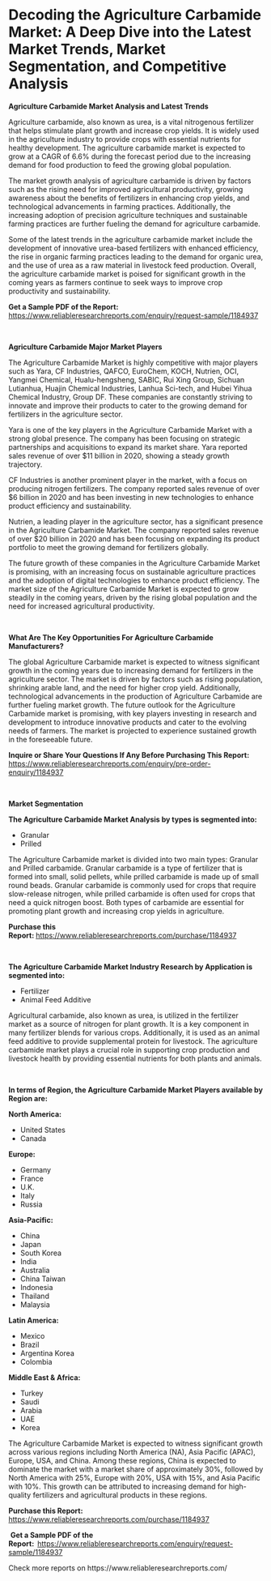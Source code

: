 <p><h1>Decoding the Agriculture Carbamide Market: A Deep Dive into the Latest Market Trends, Market Segmentation, and Competitive Analysis</h1></p><p><strong>Agriculture Carbamide Market Analysis and Latest Trends</strong></p>
<p><p>Agriculture carbamide, also known as urea, is a vital nitrogenous fertilizer that helps stimulate plant growth and increase crop yields. It is widely used in the agriculture industry to provide crops with essential nutrients for healthy development. The agriculture carbamide market is expected to grow at a CAGR of 6.6% during the forecast period due to the increasing demand for food production to feed the growing global population.</p><p>The market growth analysis of agriculture carbamide is driven by factors such as the rising need for improved agricultural productivity, growing awareness about the benefits of fertilizers in enhancing crop yields, and technological advancements in farming practices. Additionally, the increasing adoption of precision agriculture techniques and sustainable farming practices are further fueling the demand for agriculture carbamide.</p><p>Some of the latest trends in the agriculture carbamide market include the development of innovative urea-based fertilizers with enhanced efficiency, the rise in organic farming practices leading to the demand for organic urea, and the use of urea as a raw material in livestock feed production. Overall, the agriculture carbamide market is poised for significant growth in the coming years as farmers continue to seek ways to improve crop productivity and sustainability.</p></p>
<p><strong>Get a Sample PDF of the Report:&nbsp;</strong> <a href="https://www.reliableresearchreports.com/enquiry/request-sample/1184937">https://www.reliableresearchreports.com/enquiry/request-sample/1184937</a></p>
<p>&nbsp;</p>
<p><strong>Agriculture Carbamide Major Market Players</strong></p>
<p><p>The Agriculture Carbamide Market is highly competitive with major players such as Yara, CF Industries, QAFCO, EuroChem, KOCH, Nutrien, OCI, Yangmei Chemical, Hualu-hengsheng, SABIC, Rui Xing Group, Sichuan Lutianhua, Huajin Chemical Industries, Lanhua Sci-tech, and Hubei Yihua Chemical Industry, Group DF. These companies are constantly striving to innovate and improve their products to cater to the growing demand for fertilizers in the agriculture sector.</p><p>Yara is one of the key players in the Agriculture Carbamide Market with a strong global presence. The company has been focusing on strategic partnerships and acquisitions to expand its market share. Yara reported sales revenue of over $11 billion in 2020, showing a steady growth trajectory.</p><p>CF Industries is another prominent player in the market, with a focus on producing nitrogen fertilizers. The company reported sales revenue of over $6 billion in 2020 and has been investing in new technologies to enhance product efficiency and sustainability.</p><p>Nutrien, a leading player in the agriculture sector, has a significant presence in the Agriculture Carbamide Market. The company reported sales revenue of over $20 billion in 2020 and has been focusing on expanding its product portfolio to meet the growing demand for fertilizers globally.</p><p>The future growth of these companies in the Agriculture Carbamide Market is promising, with an increasing focus on sustainable agriculture practices and the adoption of digital technologies to enhance product efficiency. The market size of the Agriculture Carbamide Market is expected to grow steadily in the coming years, driven by the rising global population and the need for increased agricultural productivity.</p></p>
<p>&nbsp;</p>
<p><strong>What Are The Key Opportunities For Agriculture Carbamide Manufacturers?</strong></p>
<p><p>The global Agriculture Carbamide market is expected to witness significant growth in the coming years due to increasing demand for fertilizers in the agriculture sector. The market is driven by factors such as rising population, shrinking arable land, and the need for higher crop yield. Additionally, technological advancements in the production of Agriculture Carbamide are further fueling market growth. The future outlook for the Agriculture Carbamide market is promising, with key players investing in research and development to introduce innovative products and cater to the evolving needs of farmers. The market is projected to experience sustained growth in the foreseeable future.</p></p>
<p><strong>Inquire or Share Your Questions If Any Before Purchasing This Report:</strong> <a href="https://www.reliableresearchreports.com/enquiry/pre-order-enquiry/1184937">https://www.reliableresearchreports.com/enquiry/pre-order-enquiry/1184937</a></p>
<p>&nbsp;</p>
<p><strong>Market Segmentation</strong></p>
<p><strong>The Agriculture Carbamide Market Analysis by types is segmented into:</strong></p>
<p><ul><li>Granular</li><li>Prilled</li></ul></p>
<p><p>The Agriculture Carbamide market is divided into two main types: Granular and Prilled carbamide. Granular carbamide is a type of fertilizer that is formed into small, solid pellets, while prilled carbamide is made up of small round beads. Granular carbamide is commonly used for crops that require slow-release nitrogen, while prilled carbamide is often used for crops that need a quick nitrogen boost. Both types of carbamide are essential for promoting plant growth and increasing crop yields in agriculture.</p></p>
<p><strong>Purchase this Report:&nbsp;</strong><a href="https://www.reliableresearchreports.com/purchase/1184937">https://www.reliableresearchreports.com/purchase/1184937</a></p>
<p>&nbsp;</p>
<p><strong>The Agriculture Carbamide Market Industry Research by Application is segmented into:</strong></p>
<p><ul><li>Fertilizer</li><li>Animal Feed Additive</li></ul></p>
<p><p>Agricultural carbamide, also known as urea, is utilized in the fertilizer market as a source of nitrogen for plant growth. It is a key component in many fertilizer blends for various crops. Additionally, it is used as an animal feed additive to provide supplemental protein for livestock. The agriculture carbamide market plays a crucial role in supporting crop production and livestock health by providing essential nutrients for both plants and animals.</p></p>
<p>&nbsp;</p>
<p><strong>In terms of Region, the Agriculture Carbamide Market Players available by Region are:</strong></p>
<p>
    <p> <strong> North America: </strong>
        <ul>
            <li>United States</li>
            <li>Canada</li>
        </ul>
        </p> 
    <p> <strong> Europe: </strong>
        <ul>
            <li>Germany</li>
            <li>France</li>
            <li>U.K.</li>
            <li>Italy</li>
            <li>Russia</li>
        </ul>
        </p> 
    <p> <strong> Asia-Pacific: </strong>
        <ul>
            <li>China</li>
            <li>Japan</li>
            <li>South Korea</li>
            <li>India</li>
            <li>Australia</li>
            <li>China Taiwan</li>
            <li>Indonesia</li>
            <li>Thailand</li>
            <li>Malaysia</li>
        </ul>
        </p> 
    <p> <strong> Latin America: </strong>
        <ul>
            <li>Mexico</li>
            <li>Brazil</li>
            <li>Argentina Korea</li>
            <li>Colombia</li>
        </ul>
        </p> 
    <p> <strong> Middle East & Africa: </strong>
        <ul>
            <li>Turkey</li>
            <li>Saudi</li>
            <li>Arabia</li>
            <li>UAE</li>
            <li>Korea</li>
        </ul>
    </p>
    </p>
<p><p>The Agriculture Carbamide Market is expected to witness significant growth across various regions including North America (NA), Asia Pacific (APAC), Europe, USA, and China. Among these regions, China is expected to dominate the market with a market share of approximately 30%, followed by North America with 25%, Europe with 20%, USA with 15%, and Asia Pacific with 10%. This growth can be attributed to increasing demand for high-quality fertilizers and agricultural products in these regions.</p></p>
<p><strong>Purchase this Report: </strong><a href="https://www.reliableresearchreports.com/purchase/1184937">https://www.reliableresearchreports.com/purchase/1184937</a></p>
<p>&nbsp;<strong>Get a Sample PDF of the Report:&nbsp;&nbsp;</strong><a href="https://www.reliableresearchreports.com/enquiry/request-sample/1184937">https://www.reliableresearchreports.com/enquiry/request-sample/1184937</a></p>
<p><strong></strong></p>
<p>Check more reports on https://www.reliableresearchreports.com/</p>